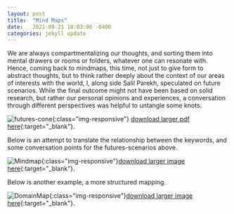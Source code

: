 ```yaml
---
layout: post
title:  "Mind Maps"
date:   2021-09-21 18:03:06 -0400
categories: jekyll update
---
```

We are always compartmentalizing our thoughts, and sorting them into mental drawers or rooms or folders, whatever one can resonate with. Hence, coming back to mindmaps, this time, not just to give form to abstract thoughts, but to think rather deeply about the context of our areas of interests with the world, I, along side Salil Parekh, speculated on future scenarios. While the final outcome might not have been based on solid research, but rather our personal opinions and experiences, a conversation through different perspectives was helpful to untangle some knots.

![futures-cone](/thesis-studio/assets/futurescone.png){:class="img-responsive"} [download larger pdf here](/thesis-studio/assets/futures-cone.pdf){:target="_blank"}.

Below is an attempt to translate the relationship between the keywords, and some conversation points for the futures-scenarios above.

![Mindmap](/thesis-studio/assets/Mindmap.png){:class="img-responsive"}[download larger image here](/thesis-studio/assets/Mindmap.png){:target="_blank"}.

Below is another example, a more structured mapping. 

![DomainMap](/thesis-studio/assets/DomainMap.png){:class="img-responsive"}[download larger image here](/thesis-studio/assets/DomainMap.png){:target="_blank"}.

